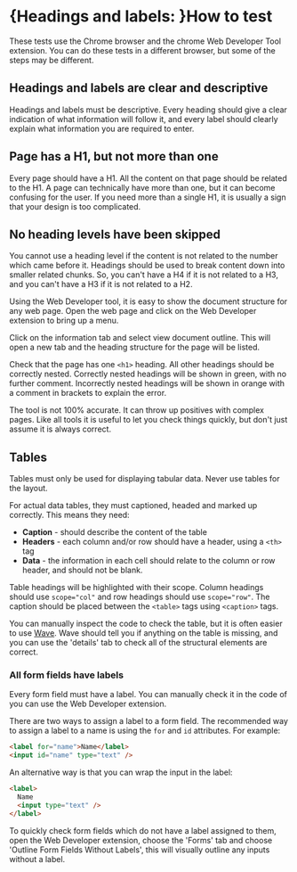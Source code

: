# {Headings and labels: }How to test

These tests use the Chrome browser and the chrome Web Developer Tool extension. You can do these tests in a different browser, but some of the steps may be different.

## Headings and labels are clear and descriptive
Headings and labels must be descriptive. Every heading should give a clear indication of what information will follow it, and every label should clearly explain what information you are required to enter.

## Page has a H1, but not more than one
Every page should have a H1. All the content on that page should be related to the H1. A page can technically have more than one, but it can become confusing for the user. If you need more than a single H1, it is usually a sign that your design is too complicated.

## No heading levels have been skipped
You cannot use a heading level if the content is not related to the number which came before it. Headings should be used to break content down into smaller related chunks. So, you can't have a H4 if it is not related to a H3, and you can't have a H3 if it is not related to a H2. 

Using the Web Developer tool, it is easy to show the document structure for any web page. Open the web page and click on the Web Developer extension to bring up a menu.

Click on the information tab and select view document outline. This will open a new tab and the heading structure for the page will be listed.

Check that the page has one <code>&lt;h1&gt;</code> heading. All other headings should be correctly nested. Correctly nested headings will be shown in green, with no further comment. Incorrectly nested headings will be shown in orange with a comment in brackets to explain the error.

The tool is not 100% accurate. It can throw up positives with complex pages. Like all tools it is useful to let you check things quickly, but don't just assume it is always correct.

## Tables
Tables must only be used for displaying tabular data. Never use tables for the layout.

For actual data tables, they must captioned, headed and marked up correctly. This means they need:

- **Caption** - should describe the content of the table
- **Headers** - each column and/or row should have a header, using a `<th>` tag
- **Data** - the information in each cell should relate to the column or row header, and should not be blank.

Table headings will be highlighted with their scope. Column headings should use `scope="col"` and row headings should use `scope="row"`. The caption should be placed between the `<table>` tags using `<caption>` tags.

You can manually inspect the code to check the table, but it is often easier to use [Wave](/best-practice/automated-testing-using-browser-plugins#wave). Wave should tell you if anything on the table is missing, and you can use the 'details' tab to check all of the structural elements are correct.


### All form fields have labels
Every form field must have a label. You can manually check it in the code of you can use the Web Developer extension.

There are two ways to assign a label to a form field. The recommended way to assign a label to a name is using the `for` and `id` attributes. For example: 
```html
<label for="name">Name</label>
<input id="name" type="text" />
```

An alternative way is that you can wrap the input in the label:
```html
<label>
  Name
  <input type="text" />
</label>
```

To quickly check form fields which do not have a label assigned to them, open the Web Developer extension, choose the 'Forms' tab and choose 'Outline Form Fields Without Labels', this will visually outline any inputs without a label.
